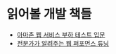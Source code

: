 # 읽어볼 개발 책들

- [아마존 웹 서비스 부하 테스트 입문](https://m.yes24.com/Goods/Detail/64584202)
- [전문가가 알려주는 웹 퍼포먼스 튜닝](https://product.kyobobook.co.kr/detail/S000211753086)
